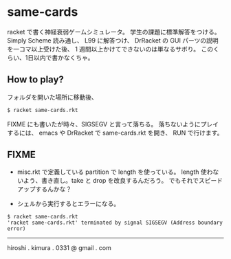 # same-cards

racket で書く神経衰弱ゲームシミュレータ。
学生の課題に標準解答をつける。
Simply Scheme 読み通し、
L99 に解答つけ、
DrRacket の GUI パーツの説明を一コマ以上受けた後、
1 週間以上かけてできないのは単なるサボり。
このくらい、1日以内で書かなくちゃ。

## How to play?

フォルダを開いた場所に移動後、

```sh
$ racket same-cards.rkt
```

FIXME にも書いたが時々、SIGSEGV と言って落ちる。
落ちないようにプレイするには、
emacs や DrRacket で same-cards.rkt を開き、 RUN で行けます。


## FIXME

* misc.rkt で定義している partition で length を使っている。
  length 使わないよう、書き直し。take と drop を改良するんだろう。
  でもそれでスピードアップするんかな？

* シェルから実行するとエラーになる。

```
$ racket same-cards.rkt
'racket same-cards.rkt' terminated by signal SIGSEGV (Address boundary
error)
```

---
hiroshi . kimura . 0331 @ gmail . com

